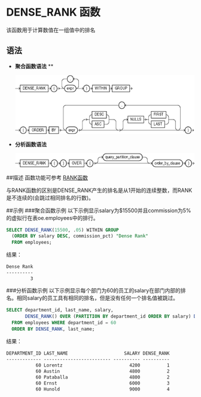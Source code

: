 # DENSE_RANK 函数
该函数用于计算数值在一组值中的排名

## 语法
* **聚合函数语法** **

    ![DENSE_RANK聚合函数语法](../../../public/imgs/dense_rank_aggregate.gif)

* **分析函数语法**

    ![DENSE_RANK分析函数语法](../../../public/imgs/dense_rank_analytic.gif)

##描述
函数功能可参考 [RANK函数](RANK.md)

与RANK函数的区别是DENSE_RANK产生的排名是从1开始的连续整数，而RANK是不连续的(会跳过相同排名的行数)。

##示例
###聚合函数示例
以下示例显示salary为$15500并且commission为5%的虚拟行在表oe.employees中的排行。
```sql
SELECT DENSE_RANK(15500, .05) WITHIN GROUP 
  (ORDER BY salary DESC, commission_pct) "Dense Rank" 
  FROM employees;
```
结果：
```
Dense Rank
----------
         3
```

###分析函数示例
以下示例显示每个部门为60的员工的salary在部门内部的排名。相同salary的员工具有相同的排名，但是没有任何一个排名值被跳过。
```sql
SELECT department_id, last_name, salary,
       DENSE_RANK() OVER (PARTITION BY department_id ORDER BY salary) DENSE_RANK
  FROM employees WHERE department_id = 60
  ORDER BY DENSE_RANK, last_name;
```
结果：
```
DEPARTMENT_ID LAST_NAME                     SALARY DENSE_RANK
------------- ------------------------- ---------- ----------
           60 Lorentz                         4200          1
           60 Austin                          4800          2
           60 Pataballa                       4800          2
           60 Ernst                           6000          3
           60 Hunold                          9000          4
```